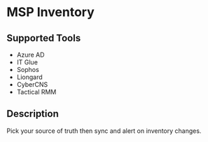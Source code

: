 # MSP Inventory

## Supported Tools
- Azure AD
- IT Glue
- Sophos
- Liongard
- CyberCNS
- Tactical RMM

## Description

Pick your source of truth then sync and alert on inventory changes.
